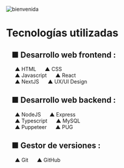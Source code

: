 ![bienvenida](https://github.com/user-attachments/assets/c9acfb39-982c-4054-932e-571686875889)
# Tecnologías utilizadas
## &nbsp;&nbsp; ■ Desarrollo web frontend :
&nbsp;&nbsp;&nbsp;&nbsp;&nbsp;&nbsp;▲ HTML&nbsp;&nbsp;&nbsp;&nbsp;&nbsp;&nbsp;▲ CSS <br>
&nbsp;&nbsp;&nbsp;&nbsp;&nbsp;&nbsp;▲ Javascript&nbsp;&nbsp;&nbsp;&nbsp;&nbsp;&nbsp;▲ React <br>
&nbsp;&nbsp;&nbsp;&nbsp;&nbsp;&nbsp;▲ NextJS&nbsp;&nbsp;&nbsp;&nbsp;&nbsp;&nbsp;▲ UX/UI Design  <br>

## &nbsp;&nbsp; ■ Desarrollo web backend :
&nbsp;&nbsp;&nbsp;&nbsp;&nbsp;&nbsp;▲ NodeJS&nbsp;&nbsp;&nbsp;&nbsp;&nbsp;&nbsp;▲ Express  <br>
&nbsp;&nbsp;&nbsp;&nbsp;&nbsp;&nbsp;▲ Typescript&nbsp;&nbsp;&nbsp;&nbsp;&nbsp;&nbsp;▲ MySQL  <br>
&nbsp;&nbsp;&nbsp;&nbsp;&nbsp;&nbsp;▲ Puppeteer&nbsp;&nbsp;&nbsp;&nbsp;&nbsp;&nbsp;▲ PUG  <br>

## &nbsp;&nbsp; ■ Gestor de versiones :
&nbsp;&nbsp;&nbsp;&nbsp;&nbsp;&nbsp;▲ Git&nbsp;&nbsp;&nbsp;&nbsp;&nbsp;&nbsp;▲ GitHub <br>
